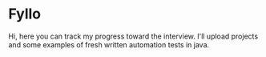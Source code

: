 # Fyllo
Hi, 
here you can track my progress toward the interview. 
I'll upload projects and some examples of fresh written automation tests in java.
